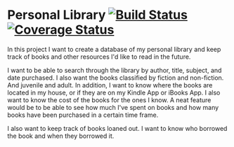 # Personal Library  [![Build Status](https://travis-ci.org/nomi811/personal_library.svg?branch=master)](https://travis-ci.org/nomi811/personal_library)   [![Coverage Status](https://coveralls.io/repos/github/nomi811/personal_library/badge.svg?branch=master)](https://coveralls.io/github/nomi811/personal_library?branch=master)

In this project I want to create a database of my personal library and keep track of books and other resources I'd like to read in the future.

I want to be able to search through the library by author, title, subject, and date purchased.
I also want the books classified by fiction and non-fiction. And juvenile and adult.
In addition, I want to know where the books are located in my house, or if they are on my Kindle App or iBooks App.
I also want to know the cost of the books for the ones I know. A neat feature would be to be able to see how much I've spent on books and how many books have been purchased in a certain time frame.

I also want to keep track of books loaned out. I want to know who borrowed the book and when they borrowed it.
